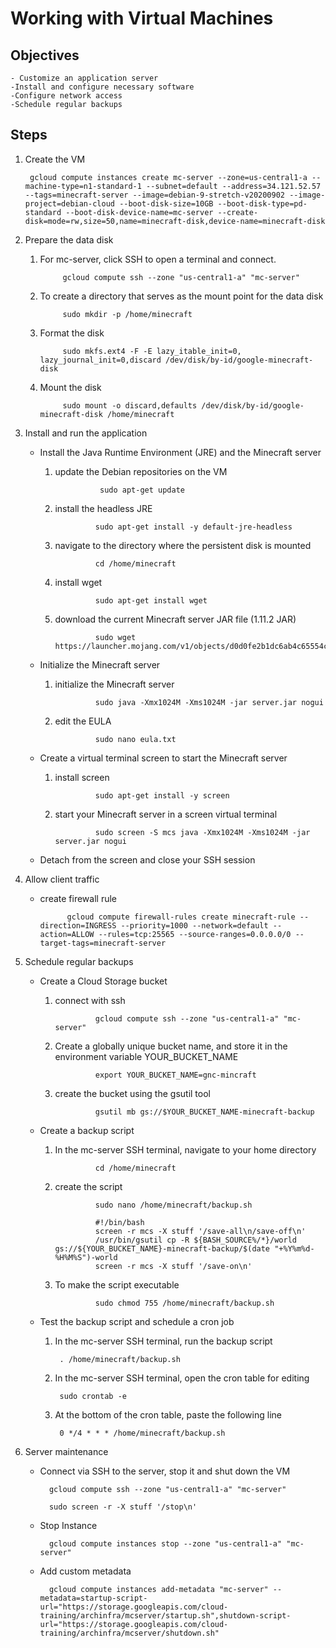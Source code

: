 # Working with Virtual Machines

## Objectives
    - Customize an application server
    -Install and configure necessary software
    -Configure network access
    -Schedule regular backups

## Steps
1. Create the VM

        gcloud compute instances create mc-server --zone=us-central1-a --machine-type=n1-standard-1 --subnet=default --address=34.121.52.57 --tags=minecraft-server --image=debian-9-stretch-v20200902 --image-project=debian-cloud --boot-disk-size=10GB --boot-disk-type=pd-standard --boot-disk-device-name=mc-server --create-disk=mode=rw,size=50,name=minecraft-disk,device-name=minecraft-disk

2. Prepare the data disk

    1. For mc-server, click SSH to open a terminal and connect.

                gcloud compute ssh --zone "us-central1-a" "mc-server"

    2. To create a directory that serves as the mount point for the data disk

                sudo mkdir -p /home/minecraft

    3. Format the disk

                sudo mkfs.ext4 -F -E lazy_itable_init=0, lazy_journal_init=0,discard /dev/disk/by-id/google-minecraft-disk

    4. Mount the disk

                sudo mount -o discard,defaults /dev/disk/by-id/google-minecraft-disk /home/minecraft

3. Install and run the application
    - Install the Java Runtime Environment (JRE) and the Minecraft server

        1. update the Debian repositories on the VM

                         sudo apt-get update

        2. install the headless JRE

                        sudo apt-get install -y default-jre-headless

        3. navigate to the directory where the persistent disk is mounted

                        cd /home/minecraft

        4. install wget

                        sudo apt-get install wget

        5. download the current Minecraft server JAR file (1.11.2 JAR)

                        sudo wget https://launcher.mojang.com/v1/objects/d0d0fe2b1dc6ab4c65554cb734270872b72dadd6/server.jar

    - Initialize the Minecraft server

        1. initialize the Minecraft server

                        sudo java -Xmx1024M -Xms1024M -jar server.jar nogui

        2. edit the EULA

                        sudo nano eula.txt

    - Create a virtual terminal screen to start the Minecraft server

        1. install screen

                        sudo apt-get install -y screen

        2. start your Minecraft server in a screen virtual terminal

                        sudo screen -S mcs java -Xmx1024M -Xms1024M -jar server.jar nogui

    - Detach from the screen and close your SSH session

4. Allow client traffic

    - create firewall rule

                gcloud compute firewall-rules create minecraft-rule --direction=INGRESS --priority=1000 --network=default --action=ALLOW --rules=tcp:25565 --source-ranges=0.0.0.0/0 --target-tags=minecraft-server

5. Schedule regular backups

    - Create a Cloud Storage bucket

        1. connect with ssh

                        gcloud compute ssh --zone "us-central1-a" "mc-server"

        2. Create a globally unique bucket name, and store it in the environment variable YOUR_BUCKET_NAME

                        export YOUR_BUCKET_NAME=gnc-mincraft

        3. create the bucket using the gsutil tool

                        gsutil mb gs://$YOUR_BUCKET_NAME-minecraft-backup

    - Create a backup script

        1. In the mc-server SSH terminal, navigate to your home directory

                        cd /home/minecraft

        2. create the script

                        sudo nano /home/minecraft/backup.sh

                        #!/bin/bash
                        screen -r mcs -X stuff '/save-all\n/save-off\n'
                        /usr/bin/gsutil cp -R ${BASH_SOURCE%/*}/world gs://${YOUR_BUCKET_NAME}-minecraft-backup/$(date "+%Y%m%d-%H%M%S")-world
                        screen -r mcs -X stuff '/save-on\n'

        3. To make the script executable

                        sudo chmod 755 /home/minecraft/backup.sh

    - Test the backup script and schedule a cron job
        
        1. In the mc-server SSH terminal, run the backup script

                . /home/minecraft/backup.sh

        2. In the mc-server SSH terminal, open the cron table for editing

                sudo crontab -e

        3. At the bottom of the cron table, paste the following line

                0 */4 * * * /home/minecraft/backup.sh

    
6. Server maintenance

    - Connect via SSH to the server, stop it and shut down the VM

            gcloud compute ssh --zone "us-central1-a" "mc-server"

            sudo screen -r -X stuff '/stop\n'

    - Stop Instance 

            gcloud compute instances stop --zone "us-central1-a" "mc-server"

    - Add custom metadata

            gcloud compute instances add-metadata "mc-server" --metadata=startup-script-url="https://storage.googleapis.com/cloud-training/archinfra/mcserver/startup.sh",shutdown-script-url="https://storage.googleapis.com/cloud-training/archinfra/mcserver/shutdown.sh"

            